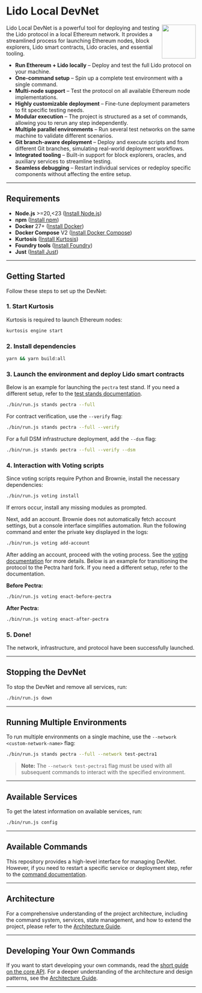 # Lido Local DevNet

<img src="https://docs.lido.fi/img/logo.svg" height="90px" align="right" width="90px">


Lido Local DevNet is a powerful tool for deploying and testing the Lido protocol in a local Ethereum network. It provides a streamlined process for launching Ethereum nodes, block explorers, Lido smart contracts, Lido oracles, and essential tooling.

- **Run Ethereum + Lido locally** – Deploy and test the full Lido protocol on your machine.
- **One-command setup** – Spin up a complete test environment with a single command.
- **Multi-node support** – Test the protocol on all available Ethereum node implementations.
- **Highly customizable deployment** – Fine-tune deployment parameters to fit specific testing needs.
- **Modular execution** – The project is structured as a set of commands, allowing you to rerun any step independently.
- **Multiple parallel environments** – Run several test networks on the same machine to validate different scenarios.
- **Git branch-aware deployment** – Deploy and execute scripts and from different Git branches, simulating real-world deployment workflows.
- **Integrated tooling** – Built-in support for block explorers, oracles, and auxiliary services to streamline testing.
- **Seamless debugging** – Restart individual services or redeploy specific components without affecting the entire setup.

---

## Requirements

- **Node.js** >=20,<23 ([Install Node.js](https://nodejs.org/))
- **npm** ([Install npm](https://docs.npmjs.com/downloading-and-installing-node-js-and-npm))
- **Docker** 27+ ([Install Docker](https://www.docker.com/))  
- **Docker Compose** V2 ([Install Docker Compose](https://docs.docker.com/compose/))  
- **Kurtosis** ([Install Kurtosis](https://www.kurtosistech.com/))  
- **Foundry tools** ([Install Foundry](https://book.getfoundry.sh/getting-started/installation))  
- **Just** ([Install Just](https://github.com/casey/just))  

---

## Getting Started

Follow these steps to set up the DevNet:

### 1. Start Kurtosis
Kurtosis is required to launch Ethereum nodes:
```sh
kurtosis engine start
```

### 2. Install dependencies
```sh
yarn && yarn build:all
```

### 3. Launch the environment and deploy Lido smart contracts
Below is an example for launching the `pectra` test stand. If you need a different setup, refer to the [test stands documentation](./docs/commands/stands.md).

```sh
./bin/run.js stands pectra --full
```
For contract verification, use the `--verify` flag:
```sh
./bin/run.js stands pectra --full --verify
```
For a full DSM infrastructure deployment, add the `--dsm` flag:
```sh
./bin/run.js stands pectra --full --verify --dsm
```

### 4. Interaction with Voting scripts


Since voting scripts require Python and Brownie, install the necessary dependencies:
```sh
./bin/run.js voting install
```
If errors occur, install any missing modules as prompted.

Next, add an account. Brownie does not automatically fetch account settings, but a console interface simplifies automation. Run the following command and enter the private key displayed in the logs:
```sh
./bin/run.js voting add-account
```

After adding an account, proceed with the voting process. See the [voting documentation](./docs/commands/voting.md) for more details. Below is an example for transitioning the protocol to the Pectra hard fork. If you need a different setup, refer to the documentation.

**Before Pectra:**
```sh
./bin/run.js voting enact-before-pectra
```

**After Pectra:**
```sh
./bin/run.js voting enact-after-pectra
```

### 5. Done!
The network, infrastructure, and protocol have been successfully launched.

---

## Stopping the DevNet
To stop the DevNet and remove all services, run:
```sh
./bin/run.js down
```

---

## Running Multiple Environments

To run multiple environments on a single machine, use the `--network <custom-network-name>` flag:
```sh
./bin/run.js stands pectra --full --network test-pectra1
```
> **Note:** The `--network test-pectra1` flag must be used with all subsequent commands to interact with the specified environment.

---

## Available Services
To get the latest information on available services, run:
```sh
./bin/run.js config
```

---

## Available Commands
This repository provides a high-level interface for managing DevNet. However, if you need to restart a specific service or deployment step, refer to the [command documentation](./docs/commands/README.md).

---

## Architecture

For a comprehensive understanding of the project architecture, including the command system, services, state management, and how to extend the project, please refer to the [Architecture Guide](./ARCHITECTURE.md).

---

## Developing Your Own Commands  

If you want to start developing your own commands, read the [short guide on the core API](./docs/developer/README.md). For a deeper understanding of the architecture and design patterns, see the [Architecture Guide](./ARCHITECTURE.md).

---
